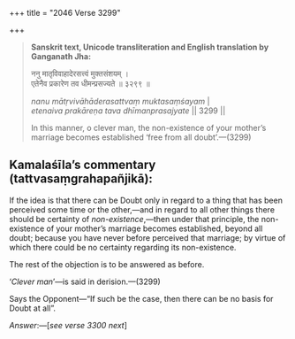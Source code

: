+++
title = "2046 Verse 3299"

+++
> **Sanskrit text, Unicode transliteration and English translation by Ganganath Jha:** 
>
> ननु मातृविवाहादेरसत्त्वं मुक्तसंशयम् ।  
> एतेनैव प्रकारेण तव धीमन्प्रसज्यते ॥ ३२९९ ॥ 
>
> *nanu mātṛvivāhāderasattvaṃ muktasaṃśayam* \|  
> *etenaiva prakāreṇa tava dhīmanprasajyate* \|\| 3299 \|\| 
>
> In this manner, o clever man, the non-existence of your mother’s marriage becomes established ‘free from all doubt’.—(3299)



## Kamalaśīla’s commentary (tattvasaṃgrahapañjikā):

If the idea is that there can be Doubt only in regard to a thing that has been perceived some time or the other,—and in regard to all other things there should be certainty of *non-existence*,—then under that principle, the non-existence of your mother’s marriage becomes established, beyond all doubt; because you have never before perceived that marriage; by virtue of which there could be no certainty regarding its non-existence.

The rest of the objection is to be answered as before.

‘*Clever* *man*’—is said in derision.—(3299)

Says the Opponent—“If such be the case, then there can be no basis for Doubt at all”.

*Answer*:—[*see verse 3300 next*]


